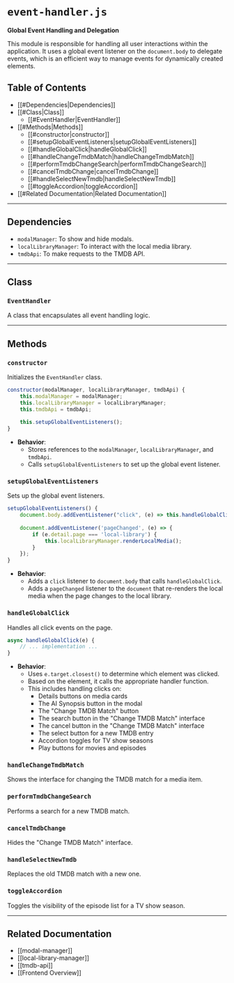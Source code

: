 # `event-handler.js`

**Global Event Handling and Delegation**

This module is responsible for handling all user interactions within the application. It uses a global event listener on the `document.body` to delegate events, which is an efficient way to manage events for dynamically created elements.

## Table of Contents
- [[#Dependencies|Dependencies]]
- [[#Class|Class]]
  - [[#EventHandler|EventHandler]]
- [[#Methods|Methods]]
  - [[#constructor|constructor]]
  - [[#setupGlobalEventListeners|setupGlobalEventListeners]]
  - [[#handleGlobalClick|handleGlobalClick]]
  - [[#handleChangeTmdbMatch|handleChangeTmdbMatch]]
  - [[#performTmdbChangeSearch|performTmdbChangeSearch]]
  - [[#cancelTmdbChange|cancelTmdbChange]]
  - [[#handleSelectNewTmdb|handleSelectNewTmdb]]
  - [[#toggleAccordion|toggleAccordion]]
- [[#Related Documentation|Related Documentation]]

---

## Dependencies

- `modalManager`: To show and hide modals.
- `localLibraryManager`: To interact with the local media library.
- `tmdbApi`: To make requests to the TMDB API.

---

## Class

### `EventHandler`

A class that encapsulates all event handling logic.

---

## Methods

### `constructor`

Initializes the `EventHandler` class.

```javascript
constructor(modalManager, localLibraryManager, tmdbApi) {
    this.modalManager = modalManager;
    this.localLibraryManager = localLibraryManager;
    this.tmdbApi = tmdbApi;
    
    this.setupGlobalEventListeners();
}
```

- **Behavior**:
  - Stores references to the `modalManager`, `localLibraryManager`, and `tmdbApi`.
  - Calls `setupGlobalEventListeners` to set up the global event listener.

### `setupGlobalEventListeners`

Sets up the global event listeners.

```javascript
setupGlobalEventListeners() {
    document.body.addEventListener("click", (e) => this.handleGlobalClick(e));
    
    document.addEventListener('pageChanged', (e) => {
        if (e.detail.page === 'local-library') {
            this.localLibraryManager.renderLocalMedia();
        }
    });
}
```

- **Behavior**:
  - Adds a `click` listener to `document.body` that calls `handleGlobalClick`.
  - Adds a `pageChanged` listener to the `document` that re-renders the local media when the page changes to the local library.

### `handleGlobalClick`

Handles all click events on the page.

```javascript
async handleGlobalClick(e) {
    // ... implementation ...
}
```

- **Behavior**:
  - Uses `e.target.closest()` to determine which element was clicked.
  - Based on the element, it calls the appropriate handler function.
  - This includes handling clicks on:
    - Details buttons on media cards
    - The AI Synopsis button in the modal
    - The "Change TMDB Match" button
    - The search button in the "Change TMDB Match" interface
    - The cancel button in the "Change TMDB Match" interface
    - The select button for a new TMDB entry
    - Accordion toggles for TV show seasons
    - Play buttons for movies and episodes

### `handleChangeTmdbMatch`

Shows the interface for changing the TMDB match for a media item.

### `performTmdbChangeSearch`

Performs a search for a new TMDB match.

### `cancelTmdbChange`

Hides the "Change TMDB Match" interface.

### `handleSelectNewTmdb`

Replaces the old TMDB match with a new one.

### `toggleAccordion`

Toggles the visibility of the episode list for a TV show season.

---

## Related Documentation
- [[modal-manager]]
- [[local-library-manager]]
- [[tmdb-api]]
- [[Frontend Overview]]
